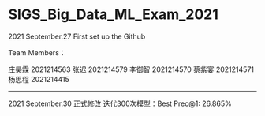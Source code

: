 # SIGS_Big_Data_ML_Exam_2021

2021 September.27 First set up the Github

Team Members：

庄昊霖 2021214563
张迟 2021214579
李御智 2021214570
蔡紫宴 2021214571
杨思程 2021214415

---------------------------------------------------------------
2021 September.30 正式修改 迭代300次模型：Best Prec@1: 26.865%

